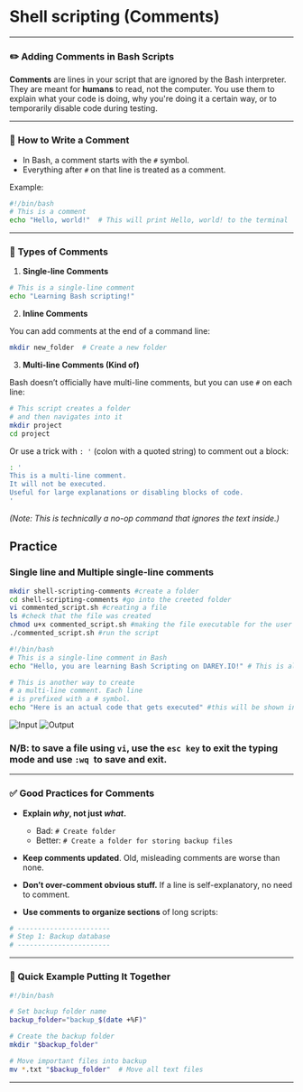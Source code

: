 # Shell scripting (Comments)

---

### ✏️ **Adding Comments in Bash Scripts**

**Comments** are lines in your script that are ignored by the Bash interpreter. They are meant for **humans** to read, not the computer. You use them to explain what your code is doing, why you're doing it a certain way, or to temporarily disable code during testing.

---

### 📍 **How to Write a Comment**

- In Bash, a comment starts with the `#` symbol.
- Everything after `#` on that line is treated as a comment.

Example:

```bash
#!/bin/bash
# This is a comment
echo "Hello, world!"  # This will print Hello, world! to the terminal
```

---

### 📘 **Types of Comments**

1. **Single-line Comments**

```bash
# This is a single-line comment
echo "Learning Bash scripting!"
```

2. **Inline Comments**

You can add comments at the end of a command line:

```bash
mkdir new_folder  # Create a new folder
```

3. **Multi-line Comments (Kind of)**

Bash doesn’t officially have multi-line comments, but you can use `#` on each line:

```bash
# This script creates a folder
# and then navigates into it
mkdir project
cd project
```

Or use a trick with `: '` (colon with a quoted string) to comment out a block:

```bash
: '
This is a multi-line comment.
It will not be executed.
Useful for large explanations or disabling blocks of code.
'
```

*(Note: This is technically a no-op command that ignores the text inside.)*

## Practice

### Single line and Multiple single-line comments

```bash
mkdir shell-scripting-comments #create a folder
cd shell-scripting-comments #go into the creeted folder
vi commented_script.sh #creating a file
ls #check that the file was created
chmod u+x commented_script.sh #making the file executable for the user
./commented_script.sh #run the script
```

```bash
#!/bin/bash
# This is a single-line comment in Bash
echo "Hello, you are learning Bash Scripting on DAREY.IO!" # This is also a comment, following a command

# This is another way to create
# a multi-line comment. Each line
# is prefixed with a # symbol.
echo "Here is an actual code that gets executed" #this will be shown instead
```
![Input](img/check.png)
![Output](img/comm3.png)

### N/B: to save a file using `vi`, use the `esc key` to exit the typing mode and use `:wq `to save and exit.
---


### ✅ **Good Practices for Comments**

- **Explain *why*, not just *what*.**
  - Bad: `# Create folder`
  - Better: `# Create a folder for storing backup files`

- **Keep comments updated**. Old, misleading comments are worse than none.
  
- **Don’t over-comment obvious stuff.** If a line is self-explanatory, no need to comment.

- **Use comments to organize sections** of long scripts:

```bash
# -----------------------
# Step 1: Backup database
# -----------------------
```

---

### 🚀 Quick Example Putting It Together

```bash
#!/bin/bash

# Set backup folder name
backup_folder="backup_$(date +%F)"

# Create the backup folder
mkdir "$backup_folder"

# Move important files into backup
mv *.txt "$backup_folder"  # Move all text files
```

---
